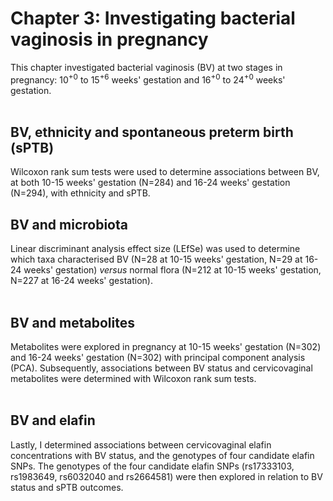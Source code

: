 # Chapter 3: Investigating bacterial vaginosis in pregnancy

This chapter investigated bacterial vaginosis (BV) at two stages in pregnancy: 10<sup>+0</sup> to 15<sup>+6</sup> weeks' gestation and 16<sup>+0</sup> to 24<sup>+0</sup> weeks' gestation.
<br/><br/>

## BV, ethnicity and spontaneous preterm birth (sPTB)
Wilcoxon rank sum tests were used to determine associations between BV, at both 10-15 weeks' gestation (N=284) and 16-24 weeks' gestation (N=294), with ethnicity and sPTB.

## BV and microbiota
Linear discriminant analysis effect size (LEfSe) was used to determine which taxa characterised BV (N=28 at 10-15 weeks' gestation, N=29 at 16-24 weeks' gestation) _versus_ normal flora (N=212 at 10-15 weeks' gestation, N=227 at 16-24 weeks' gestation).
<br/><br/>

## BV and metabolites
Metabolites were explored in pregnancy at 10-15 weeks' gestation (N=302) and 16-24 weeks' gestation (N=302) with principal component analysis (PCA). 
Subsequently, associations between BV status and cervicovaginal metabolites were determined with Wilcoxon rank sum tests.
<br/><br/>

## BV and elafin
Lastly, I determined associations between cervicovaginal elafin concentrations with BV status, and the genotypes of four candidate elafin SNPs.
The genotypes of the four candidate elafin SNPs (rs17333103, rs1983649, rs6032040 and rs2664581) were then explored in relation to BV status and sPTB outcomes.

